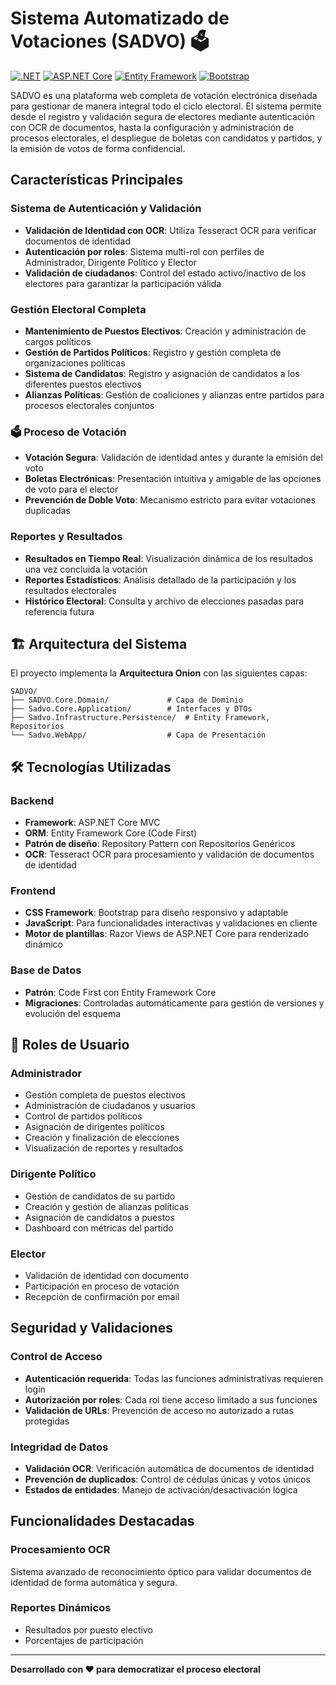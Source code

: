 # Sistema Automatizado de Votaciones (SADVO) 🗳️

[![.NET](https://img.shields.io/badge/.NET-8.0|9.0-512BD4?style=flat-square&logo=dotnet)](https://dotnet.microsoft.com/)
[![ASP.NET Core](https://img.shields.io/badge/ASP.NET%20Core-MVC-512BD4?style=flat-square)](https://docs.microsoft.com/aspnet/core)
[![Entity Framework](https://img.shields.io/badge/Entity%20Framework-Code%20First-512BD4?style=flat-square)](https://docs.microsoft.com/ef/)
[![Bootstrap](https://img.shields.io/badge/Bootstrap-CSS%20Framework-7952B3?style=flat-square&logo=bootstrap)](https://getbootstrap.com/)

SADVO es una plataforma web completa de votación electrónica diseñada para gestionar de manera integral todo el ciclo electoral. El sistema permite desde el registro y validación segura de electores mediante autenticación con OCR de documentos, hasta la configuración y administración de procesos electorales, el despliegue de boletas con candidatos y partidos, y la emisión de votos de forma confidencial.

##  Características Principales

###  Sistema de Autenticación y Validación
- **Validación de Identidad con OCR**: Utiliza Tesseract OCR para verificar documentos de identidad
- **Autenticación por roles**: Sistema multi-rol con perfiles de Administrador, Dirigente Político y Elector
- **Validación de ciudadanos**: Control del estado activo/inactivo de los electores para garantizar la participación válida

###  Gestión Electoral Completa
- **Mantenimiento de Puestos Electivos**: Creación y administración de cargos políticos
- **Gestión de Partidos Políticos**: Registro y gestión completa de organizaciones políticas
- **Sistema de Candidatos**: Registro y asignación de candidatos a los diferentes puestos electivos
- **Alianzas Políticas**: Gestión de coaliciones y alianzas entre partidos para procesos electorales conjuntos

### 🗳️ Proceso de Votación
- **Votación Segura**: Validación de identidad antes y durante la emisión del voto
- **Boletas Electrónicas**: Presentación intuitiva y amigable de las opciones de voto para el elector
- **Prevención de Doble Voto**: Mecanismo estricto para evitar votaciones duplicadas

### Reportes y Resultados
- **Resultados en Tiempo Real**: Visualización dinámica de los resultados una vez concluida la votación
- **Reportes Estadísticos**: Análisis detallado de la participación y los resultados electorales
- **Histórico Electoral**: Consulta y archivo de elecciones pasadas para referencia futura

## 🏗️ Arquitectura del Sistema

El proyecto implementa la **Arquitectura Onion** con las siguientes capas:

```
SADVO/
├── SADVO.Core.Domain/             # Capa de Dominio
├── Sadvo.Core.Application/        # Interfaces y DTOs
├── Sadvo.Infrastructure.Persistence/  # Entity Framework, Repositorios
└── Sadvo.WebApp/                  # Capa de Presentación
```

## 🛠️ Tecnologías Utilizadas

### Backend
- **Framework**: ASP.NET Core MVC
- **ORM**: Entity Framework Core (Code First)
- **Patrón de diseño**: Repository Pattern con Repositorios Genéricos
- **OCR**: Tesseract OCR para procesamiento y validación de documentos de identidad

### Frontend
- **CSS Framework**: Bootstrap para diseño responsivo y adaptable
- **JavaScript**: Para funcionalidades interactivas y validaciones en cliente
- **Motor de plantillas**: Razor Views de ASP.NET Core para renderizado dinámico

### Base de Datos
- **Patrón**: Code First con Entity Framework Core
- **Migraciones**: Controladas automáticamente para gestión de versiones y evolución del esquema

## 👥 Roles de Usuario

### Administrador
- Gestión completa de puestos electivos
- Administración de ciudadanos y usuarios
- Control de partidos políticos
- Asignación de dirigentes políticos
- Creación y finalización de elecciones
- Visualización de reportes y resultados

###  Dirigente Político
- Gestión de candidatos de su partido
- Creación y gestión de alianzas políticas
- Asignación de candidatos a puestos
- Dashboard con métricas del partido

###  Elector
- Validación de identidad con documento
- Participación en proceso de votación
- Recepción de confirmación por email

## Seguridad y Validaciones

### Control de Acceso
- **Autenticación requerida**: Todas las funciones administrativas requieren login
- **Autorización por roles**: Cada rol tiene acceso limitado a sus funciones
- **Validación de URLs**: Prevención de acceso no autorizado a rutas protegidas

### Integridad de Datos
- **Validación OCR**: Verificación automática de documentos de identidad
- **Prevención de duplicados**: Control de cédulas únicas y votos únicos
- **Estados de entidades**: Manejo de activación/desactivación lógica

##  Funcionalidades Destacadas

###  Procesamiento OCR
Sistema avanzado de reconocimiento óptico para validar documentos de identidad de forma automática y segura.

### Reportes Dinámicos
- Resultados por puesto electivo
- Porcentajes de participación


---

**Desarrollado con ❤️ para democratizar el proceso electoral**
